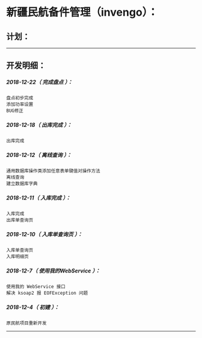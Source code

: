 新疆民航备件管理（invengo）：
===================================================================

计划：
-------------------------------------------------------------------

*******************************************************************

开发明细：
-------------------------------------------------------------------

##### 2018-12-22（ 完成盘点 ）：
	盘点初步完成
	添加功率设置
	BUG修正

##### 2018-12-18（ 出库完成 ）：
	出库完成

##### 2018-12-12（ 离线查询 ）：
	通用数据库操作类添加任意表单键值对操作方法
	离线查询
	建立数据库字典

##### 2018-12-11（ 入库完成 ）：
	入库完成
	出库单查询页

##### 2018-12-10（ 入库单查询页 ）：
	入库单查询页
	入库明细页

##### 2018-12-7（ 使用我的WebService ）：
	使用我的 WebService 接口
	解决 ksoap2 报 EOFException 问题

##### 2018-12-4（ 初建 ）：
	原民航项目重新开发

*******************************************************************
